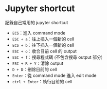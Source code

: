 # Jupyter shortcut

記錄自己常用的 jupyter shortcut

- `ECS`：進入 command mode
- `ESC + a`：往上插入一個新的 cell
- `ECS + b`：往下插入一個新的 cell
- `ESC + o`：收合目前 cell 的 output
- `ESC + f`：搜尋程式碼 (不包含搜尋 output 部分)
- `ESC + R + Y`：清除 output
- `D + D`：刪除目前的 cell
- `Enter`：從 command mode 進入 edit mode
- `ctrl + Enter`：執行目前的 cell
